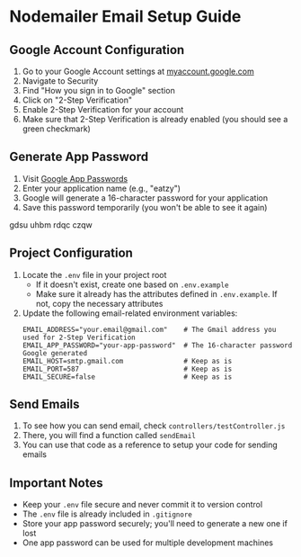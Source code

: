 # Nodemailer Email Setup Guide

## Google Account Configuration
1. Go to your Google Account settings at [myaccount.google.com](https://myaccount.google.com)
2. Navigate to Security
3. Find "How you sign in to Google" section
4. Click on "2-Step Verification"
5. Enable 2-Step Verification for your account
6. Make sure that 2-Step Verification is already enabled (you should see a green checkmark)

## Generate App Password
1. Visit [Google App Passwords](https://myaccount.google.com/apppasswords)
2. Enter your application name (e.g., "eatzy")
3. Google will generate a 16-character password for your application
4. Save this password temporarily (you won't be able to see it again)

gdsu uhbm rdqc czqw

## Project Configuration
1. Locate the `.env` file in your project root
    - If it doesn't exist, create one based on `.env.example`
    - Make sure it already has the attributes defined in `.env.example`. If not, copy the necessary attributes
2. Update the following email-related environment variables:
   ```env
   EMAIL_ADDRESS="your.email@gmail.com"    # The Gmail address you used for 2-Step Verification
   EMAIL_APP_PASSWORD="your-app-password"  # The 16-character password Google generated
   EMAIL_HOST=smtp.gmail.com               # Keep as is
   EMAIL_PORT=587                          # Keep as is
   EMAIL_SECURE=false                      # Keep as is
   ```
## Send Emails
1. To see how you can send email, check `controllers/testController.js`
2. There, you will find a function called `sendEmail`
3. You can use that code as a reference to setup your code for sending emails

## Important Notes
- Keep your `.env` file secure and never commit it to version control
- The `.env` file is already included in `.gitignore`
- Store your app password securely; you'll need to generate a new one if lost
- One app password can be used for multiple development machines